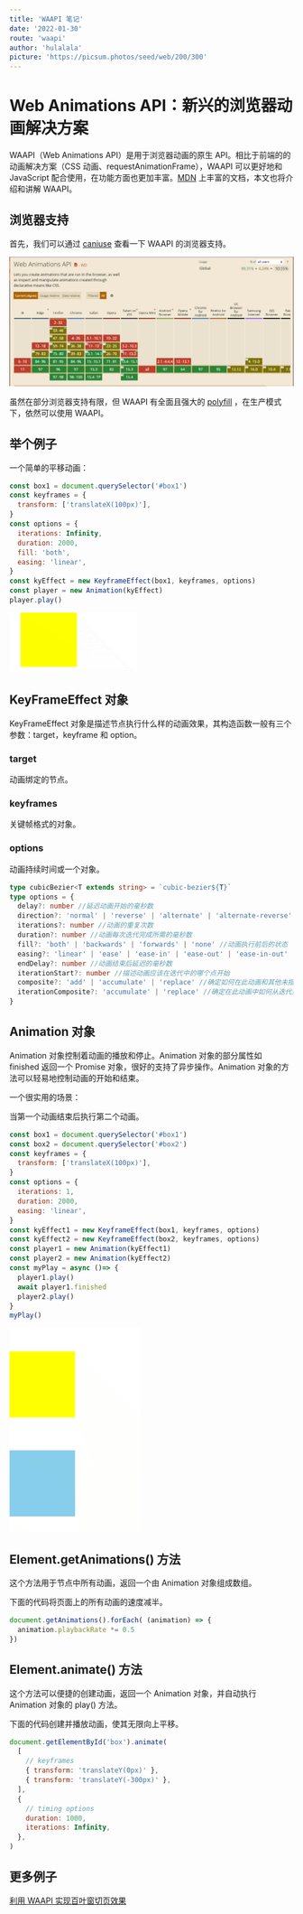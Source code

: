 ```yaml
---
title: 'WAAPI 笔记'
date: '2022-01-30'
route: 'waapi'
author: 'hulalala'
picture: 'https://picsum.photos/seed/web/200/300'
---
```


# Web Animations API：新兴的浏览器动画解决方案

WAAPI（Web Animations API）是用于浏览器动画的原生 API。相比于前端的的动画解决方案（CSS 动画、requestAnimationFrame），WAAPI 可以更好地和 JavaScript 配合使用，在功能方面也更加丰富。[MDN](https://developer.mozilla.org/en-US/docs/Web/API/Web_Animations_API) 上丰富的文档，本文也将介绍和讲解 WAAPI。

## 浏览器支持
首先，我们可以通过 [caniuse](https://caniuse.com/) 查看一下 WAAPI 的浏览器支持。

![浏览器支持](../static/images/waapi_1.png)

虽然在部分浏览器支持有限，但 WAAPI 有全面且强大的 [polyfill](https://github.com/web-animations/web-animations-js) ，在生产模式下，依然可以使用 WAAPI。

## 举个例子

一个简单的平移动画：

```javascript
const box1 = document.querySelector('#box1')
const keyframes = {
  transform: ['translateX(100px)'],
}
const options = {
  iterations: Infinity,
  duration: 2000,
  fill: 'both',
  easing: 'linear',
}
const kyEffect = new KeyframeEffect(box1, keyframes, options)
const player = new Animation(kyEffect)
player.play()

```

![例子1](../static/images/waapi_2.gif)

## KeyFrameEffect 对象

KeyFrameEffect 对象是描述节点执行什么样的动画效果，其构造函数一般有三个参数：target，keyframe 和 option。

### target
动画绑定的节点。

### keyframes
关键帧格式的对象。

### options
动画持续时间或一个对象。
```typescript
type cubicBezier<T extends string> = `cubic-bezier${T}`
type options = {
  delay?: number //延迟动画开始的毫秒数
  direction?: 'normal' | 'reverse' | 'alternate' | 'alternate-reverse' //动画执行的方向
  iterations?: number //动画的重复次数
  duration?: number //动画每次迭代完成所需的毫秒数
  fill?: 'both' | 'backwards' | 'forwards' | 'none' //动画执行前后的状态
  easing?: 'linear' | 'ease' | 'ease-in' | 'ease-out' | 'ease-in-out' | cubicBezier<string> //动画随时间变化的速率
  endDelay?: number //动画结束后延迟的毫秒数
  iterationStart?: number //描述动画应该在迭代中的哪个点开始
  composite?: 'add' | 'accumulate' | 'replace' //确定如何在此动画和其他未指定其特定复合操作的单独动画之间组合值
  iterationComposite?: 'accumulate' | 'replace' //确定在此动画中如何从迭代到迭代构建值。
}

```

## Animation 对象

Animation 对象控制着动画的播放和停止。Animation 对象的部分属性如 finished 返回一个 Promise 对象，很好的支持了异步操作。Animation 对象的方法可以轻易地控制动画的开始和结束。

一个很实用的场景：

当第一个动画结束后执行第二个动画。

```javascript
const box1 = document.querySelector('#box1')
const box2 = document.querySelector('#box2')
const keyframes = {
  transform: ['translateX(100px)'],
}
const options = {
  iterations: 1,
  duration: 2000,
  easing: 'linear',
}
const kyEffect1 = new KeyframeEffect(box1, keyframes, options)
const kyEffect2 = new KeyframeEffect(box2, keyframes, options)
const player1 = new Animation(kyEffect1)
const player2 = new Animation(kyEffect2)
const myPlay = async ()=> {
  player1.play()
  await player1.finished
  player2.play()
}
myPlay()

```

![例子2](../static/images/waapi_3.gif)

## Element.getAnimations() 方法

这个方法用于节点中所有动画，返回一个由 Animation 对象组成数组。

下面的代码将页面上的所有动画的速度减半。

```javascript
document.getAnimations().forEach( (animation) => {
  animation.playbackRate *= 0.5
})
```

## Element.animate() 方法

这个方法可以便捷的创建动画，返回一个 Animation 对象，并自动执行 Animation 对象的 play() 方法。

下面的代码创建并播放动画，使其无限向上平移。

```javascript
document.getElementById('box').animate(
  [
    // keyframes
    { transform: 'translateY(0px)' },
    { transform: 'translateY(-300px)' },
  ],
  {
    // timing options
    duration: 1000,
    iterations: Infinity,
  },
)
```

## 更多例子

[利用 WAAPI 实现百叶窗切页效果](https://hulalala.vercel.app/shutter)

